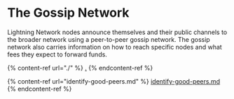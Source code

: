 # The Gossip Network

Lightning Network nodes announce themselves and their public channels to the broader network using a peer-to-peer gossip network. The gossip network also carries information on how to reach specific nodes and what fees they expect to forward funds.

{% content-ref url="./" %}
[.](./)
{% endcontent-ref %}

{% content-ref url="identify-good-peers.md" %}
[identify-good-peers.md](identify-good-peers.md)
{% endcontent-ref %}
